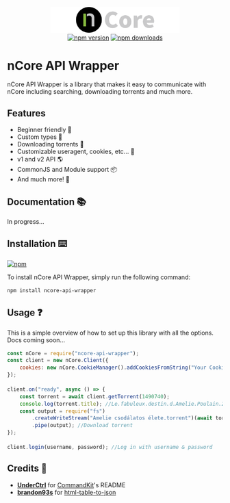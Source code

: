 <div align="center">
    <img src="https://raw.githubusercontent.com/BajekekButLost/NCore-API-Wrapper/main/logo.png" width="60%" />
    <br />
    <!-- <a href="https://ctrl.lol/discord"><img src="https://img.shields.io/discord/1055188344188973066?color=5865F2&logo=discord&logoColor=white" alt="support server" /></a> -->
    <a href="https://www.npmjs.com/package/ncore-api-wrapper"><img src="https://img.shields.io/npm/v/ncore-api-wrapper?maxAge=3600" alt="npm version" /></a>
    <a href="https://www.npmjs.com/package/ncore-api-wrapper"><img src="https://img.shields.io/npm/dt/ncore-api-wrapper?maxAge=3600" alt="npm downloads" /></a>
</div>

# nCore API Wrapper

nCore API Wrapper is a library that makes it easy to communicate with nCore including searching, downloading torrents and much more.

## Features

-   Beginner friendly 🚀
-   Custom types 🔎
-   Downloading torrents 📩
-   Customizable useragent, cookies, etc... 🤖
-   v1 and v2 API 🌎
-   CommonJS and Module support 📦
-   And much more! 🧪

## Documentation 📚

<!-- You can find the full documentation [here](https://github.com/BajekekButLost/NCore-API-Wrapper/wiki). -->

In progress...

## Installation ⌨️

[![npm](https://nodei.co/npm/ncore-api-wrapper.png)](https://nodei.co/npm/ncore-api-wrapper/)

To install nCore API Wrapper, simply run the following command:

```bash
npm install ncore-api-wrapper
```

## Usage ❓

This is a simple overview of how to set up this library with all the options. Docs coming soon...

<!-- You can read more in the [full documentation](https://github.com/BajekekButLost/NCore-API-Wrapper/wiki) -->

```js
const nCore = require("ncore-api-wrapper");
const client = new nCore.Client({
    cookies: new nCore.CookieManager().addCookiesFromString("Your Cookies"), //Log in with cookies
});

client.on("ready", async () => {
    const torrent = await client.getTorrent(1490740);
    console.log(torrent.title); //Le.fabuleux.destin.d.Amelie.Poulain.2001.1080p.BluRay.DD5.1.x264.HuN-LiLBOX
    const output = require("fs")
        .createWriteStream("Amelie csodálatos élete.torrent")(await torrent.download())
        .pipe(output); //Download torrent
});

client.login(username, password); //Log in with username & password
```

## Credits 🔎

-   **[UnderCtrl](https://github.com/underctrl-io)** for [CommandKit](https://github.com/underctrl-io/commandkit)'s README
-   **[brandon93s](https://github.com/brandon93s)** for [html-table-to-json](https://github.com/brandon93s/html-table-to-json)
